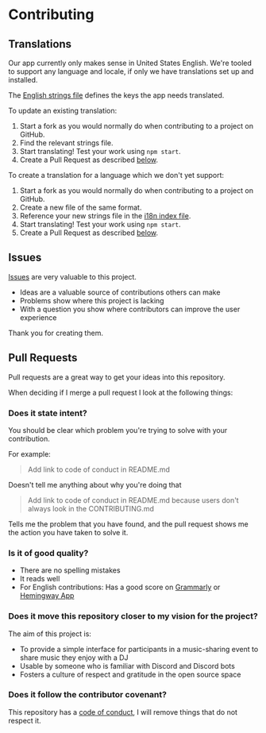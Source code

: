 <!-- Adapted from https://github.com/PurpleBooth/a-good-readme-template/blob/main/CONTRIBUTING.md -->

# Contributing

## Translations

Our app currently only makes sense in United States English. We're
tooled to support any language and locale, if only we have translations
set up and installed.

The [English strings file](/src/locales/en-US.json) defines the keys
the app needs translated.

To update an existing translation:

1. Start a fork as you would normally do when contributing to a project
   on GitHub.
2. Find the relevant strings file.
3. Start translating! Test your work using `npm start`.
4. Create a Pull Request as described [below](#pull-requests).

To create a translation for a language which we don't yet support:

1. Start a fork as you would normally do when contributing to a project
   on GitHub.
2. Create a new file of the same format.
3. Reference your new strings file in the [i18n index file](/src/i18n.ts).
4. Start translating! Test your work using `npm start`.
5. Create a Pull Request as described [below](#pull-requests).

## Issues

[Issues](https://github.com/AverageHelper/Pippin/issues/new/choose) are very valuable to this project.

- Ideas are a valuable source of contributions others can make
- Problems show where this project is lacking
- With a question you show where contributors can improve the user
  experience

Thank you for creating them.

## Pull Requests

Pull requests are a great way to get your ideas into this repository.

When deciding if I merge a pull request I look at the following
things:

### Does it state intent?

You should be clear which problem you're trying to solve with your
contribution.

For example:

> Add link to code of conduct in README.md

Doesn't tell me anything about why you're doing that

> Add link to code of conduct in README.md because users don't always
> look in the CONTRIBUTING.md

Tells me the problem that you have found, and the pull request shows me
the action you have taken to solve it.

### Is it of good quality?

- There are no spelling mistakes
- It reads well
- For English contributions: Has a good score on
  [Grammarly](https://www.grammarly.com) or [Hemingway
  App](https://hemingwayapp.com)

### Does it move this repository closer to my vision for the project?

The aim of this project is:

- To provide a simple interface for participants in a music-sharing event to share music they enjoy with a DJ
- Usable by someone who is familiar with Discord and Discord bots
- Fosters a culture of respect and gratitude in the open source space

### Does it follow the contributor covenant?

This repository has a [code of conduct](/CODE_OF_CONDUCT.md), I will
remove things that do not respect it.
